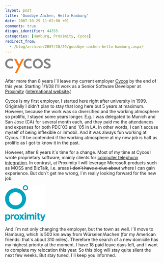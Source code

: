 ```yaml
---
layout: post
title: 'Goodbye Aachen, Hello Hamburg'
date: 2007-10-29 11:02:00 +01
comments: true
disqus_identifier: 44355
categories: [Hamburg, Proximity, Cycos]
redirect_from:
  - /blog/archive/2007/10/29/goodbye-aachen-hello-hamburg.aspx/
---
```


[![Cycos](/files/archive/Cycos_Logo.png)](http://www.cycos.com/) 

After more than 8 years I´ll leave my current employer [Cycos](http://www.cycos.com/ "Cycos") by the end of this year. Starting 1/1/08 I'll work as a Senior Software Developer at [Proximity](http://www.proximity.de/ "Proximity") ([international website](http://www.proximityworldwide.com/ "Proximity worldwide").)

Cycos is my first employer, I started here right after university in 1999. Originally I didn't plan to stay that long here but 5 years at maximum. However, because the work was so diversified and the working atmosphere so prolific, I stayed some years longer. E.g. I was delegated to Munich and San Jose (CA) for several month each, and they paid me the attendances and expenses for both PDC´03 and ´05 in LA. In other words, I can´t accuse myself of being inflexible or inmobil. And it was always fun working at Cycos. I´ll be contended if the working atmosphere at my new job is half as prolific as I got to know it in the past.

However, after 8 years it´s time for a change. Most of my time at Cycos I wrote proprietary software, mainly clients for [computer telephony integration](http://en.wikipedia.org/wiki/computer%20telephony%20integration). In contrast, at Proximity I will leverage Microsoft products such as MOSS and BizTalk, i.e. areas ~~I don´t have a clue about~~ where I can gain experience. But don´t get me wrong, I´m really looking forward for the new job.

[![Proximity](/files/archive/Proximity_logo.png)](http://proximity.de/)

And I´m not only changing the employer, but the town as well. I´ll move to Hamburg, which is 500 km away from Würselen/Aachen (for my American friends: that´s about 310 miles). Therefore the search of a new domicile has my highest priority at the moment. I have 18 paid leave days left, and I want to complete my relocation this year. So this blog will stay quite silent the next few weeks. But stay tuned, I´ll keep you informed.


